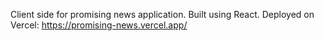 Client side for promising news application. Built using React. 
Deployed on Vercel: https://promising-news.vercel.app/
